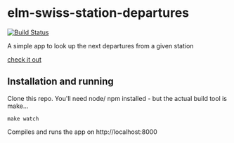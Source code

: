 # elm-swiss-station-departures

[![Build Status](https://travis-ci.org/mburri/elm-swiss-station-departures.svg?branch=master)](https://travis-ci.org/mburri/elm-swiss-station-departures)

A simple app to look up the next departures from a given station

[check it out](https://mburri.github.io/elm-swiss-station-departures/)

## Installation and running

Clone this repo.
You'll need node/ npm installed - but the actual build tool is make...

```
make watch
```

Compiles and runs the app on http://localhost:8000
